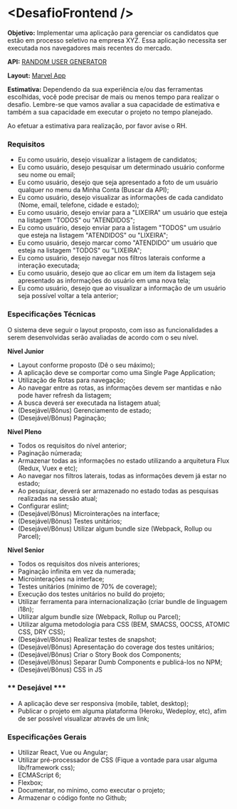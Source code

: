 # \<DesafioFrontend />

**Objetivo:**
Implementar uma aplicação para gerenciar os candidatos que estão em processo seletivo na empresa XYZ. Essa aplicação necessita ser executada nos navegadores mais recentes do mercado.

**API:** [RANDOM USER GENERATOR](https://randomuser.me/)

**Layout:** [Marvel App](https://marvelapp.com/39776de)

**Estimativa:**
Dependendo da sua experiência e/ou das ferramentas escolhidas, você pode precisar de mais ou menos tempo para realizar o desafio.
Lembre-se que vamos avaliar a sua capacidade de estimativa e também a sua capacidade em executar o projeto no tempo planejado.

Ao efetuar a estimativa para realização, por favor avise o RH.


### **Requisitos** ###
* Eu como usuário, desejo visualizar a listagem de candidatos;
* Eu como usuário, desejo pesquisar um determinado usuário conforme seu nome ou email;
* Eu como usuário, desejo que seja apresentado a foto de um usuário qualquer no menu da Minha Conta (Buscar da API);
* Eu como usuário, desejo visualizar as informações de cada candidato (Nome, email, telefone, cidade e estado);
* Eu como usuário, desejo enviar para a "LIXEIRA" um usuário que esteja na listagem "TODOS" ou "ATENDIDOS";
* Eu como usuário, desejo enviar para a listagem "TODOS" um usuário que esteja na listagem "ATENDIDOS" ou "LIXEIRA";
* Eu como usuário, desejo marcar como "ATENDIDO" um usuário que esteja na listagem "TODOS" ou "LIXEIRA";
* Eu como usuário, desejo navegar nos filtros laterais conforme a interação executada;
* Eu como usuário, desejo que ao clicar em um item da listagem seja apresentado as informações do usuário em uma nova tela;
* Eu como usuário, desejo que ao visualizar a informação de um usuário seja possível voltar a tela anterior;


### **Especificações Técnicas** ###
O sistema deve seguir o layout proposto, com isso as funcionalidades a serem desenvolvidas serão avaliadas de acordo com o seu nível.

**Nível Junior**
* Layout conforme proposto (Dê o seu máximo);
* A aplicação deve se comportar como uma Single Page Application;
* Utilização de Rotas para navegação;
* Ao navegar entre as rotas, as informações devem ser mantidas e não pode haver refresh da listagem;
* A busca deverá ser executada na listagem atual;
* (Desejável/Bônus) Gerenciamento de estado;
* (Desejável/Bônus) Paginação;


**Nível Pleno**
* Todos os requisitos do nível anterior;
* Paginação númerada;
* Armazenar todas as informações no estado utilizando a arquitetura Flux (Redux, Vuex e etc);
* Ao navegar nos filtros laterais, todas as informações devem já estar no estado;
* Ao pesquisar, deverá ser armazenado no estado todas as pesquisas realizadas na sessão atual;
* Configurar eslint;
* (Desejável/Bônus) Microinterações na interface;
* (Desejável/Bônus) Testes unitários;
* (Desejável/Bônus) Utilizar algum bundle size (Webpack, Rollup ou Parcel);


**Nível Senior**
* Todos os requisitos dos níveis anteriores;
* Paginação infinita em vez da numerada;
* Microinterações na interface;
* Testes unitários (mínimo de 70% de coverage);
* Execução dos testes unitários no build do projeto;
* Utilizar ferramenta para internacionalização (criar bundle de linguagem i18n);
* Utilizar algum bundle size (Webpack, Rollup ou Parcel);
* Utilizar alguma metodologia para CSS (BEM, SMACSS, OOCSS, ATOMIC CSS, DRY CSS);
* (Desejável/Bônus) Realizar testes de snapshot;
* (Desejável/Bônus) Apresentação do coverage dos testes unitários;
* (Desejável/Bônus) Criar o Story Book dos Components;
* (Desejável/Bônus) Separar Dumb Components e publicá-los no NPM;
* (Desejável/Bônus) CSS in JS

### ** Desejável *** ###
* A aplicação deve ser responsiva (mobile, tablet, desktop);
* Publicar o projeto em alguma plataforma (Heroku, Wedeploy, etc), afim de ser possível visualizar através de um link;

### **Especificações Gerais** ###
* Utilizar React, Vue ou Angular;
* Utilizar pré-processador de CSS (Fique a vontade para usar alguma lib/framework css);
* ECMAScript 6;
* Flexbox;
* Documentar, no mínimo, como executar o projeto;
* Armazenar o código fonte no Github;
